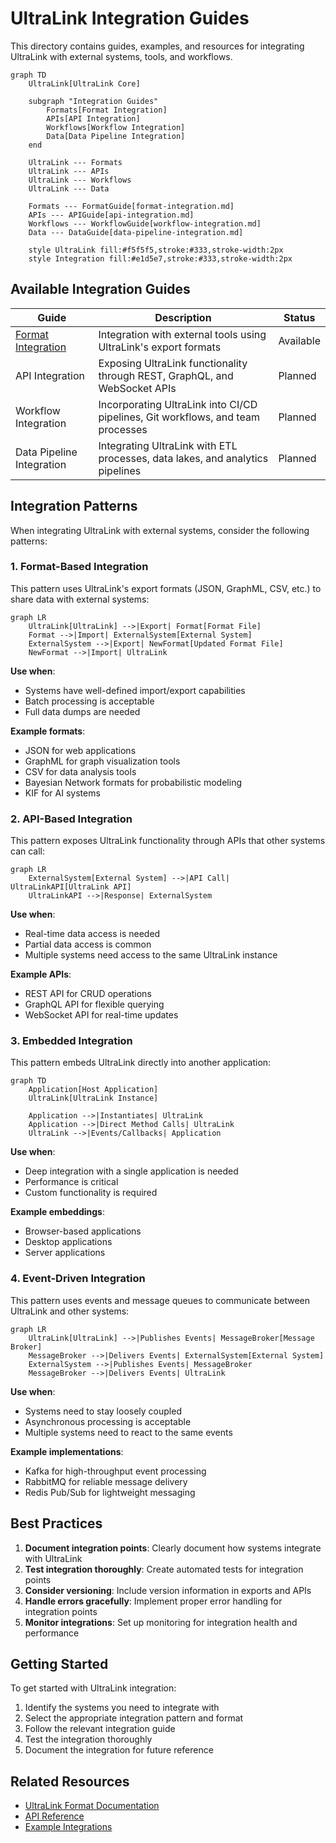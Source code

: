 # UltraLink Integration Guides

This directory contains guides, examples, and resources for integrating UltraLink with external systems, tools, and workflows.

```mermaid
graph TD
    UltraLink[UltraLink Core]
    
    subgraph "Integration Guides"
        Formats[Format Integration]
        APIs[API Integration]
        Workflows[Workflow Integration]
        Data[Data Pipeline Integration]
    end
    
    UltraLink --- Formats
    UltraLink --- APIs
    UltraLink --- Workflows
    UltraLink --- Data
    
    Formats --- FormatGuide[format-integration.md]
    APIs --- APIGuide[api-integration.md]
    Workflows --- WorkflowGuide[workflow-integration.md]
    Data --- DataGuide[data-pipeline-integration.md]
    
    style UltraLink fill:#f5f5f5,stroke:#333,stroke-width:2px
    style Integration fill:#e1d5e7,stroke:#333,stroke-width:2px
```

## Available Integration Guides

| Guide | Description | Status |
|-------|-------------|--------|
| [Format Integration](format-integration.md) | Integration with external tools using UltraLink's export formats | Available |
| API Integration | Exposing UltraLink functionality through REST, GraphQL, and WebSocket APIs | Planned |
| Workflow Integration | Incorporating UltraLink into CI/CD pipelines, Git workflows, and team processes | Planned |
| Data Pipeline Integration | Integrating UltraLink with ETL processes, data lakes, and analytics pipelines | Planned |

## Integration Patterns

When integrating UltraLink with external systems, consider the following patterns:

### 1. Format-Based Integration

This pattern uses UltraLink's export formats (JSON, GraphML, CSV, etc.) to share data with external systems:

```mermaid
graph LR
    UltraLink[UltraLink] -->|Export| Format[Format File]
    Format -->|Import| ExternalSystem[External System]
    ExternalSystem -->|Export| NewFormat[Updated Format File]
    NewFormat -->|Import| UltraLink
```

**Use when**: 
- Systems have well-defined import/export capabilities
- Batch processing is acceptable
- Full data dumps are needed

**Example formats**:
- JSON for web applications
- GraphML for graph visualization tools
- CSV for data analysis tools
- Bayesian Network formats for probabilistic modeling
- KIF for AI systems

### 2. API-Based Integration

This pattern exposes UltraLink functionality through APIs that other systems can call:

```mermaid
graph LR
    ExternalSystem[External System] -->|API Call| UltraLinkAPI[UltraLink API]
    UltraLinkAPI -->|Response| ExternalSystem
```

**Use when**:
- Real-time data access is needed
- Partial data access is common
- Multiple systems need access to the same UltraLink instance

**Example APIs**:
- REST API for CRUD operations
- GraphQL API for flexible querying
- WebSocket API for real-time updates

### 3. Embedded Integration

This pattern embeds UltraLink directly into another application:

```mermaid
graph TD
    Application[Host Application]
    UltraLink[UltraLink Instance]
    
    Application -->|Instantiates| UltraLink
    Application -->|Direct Method Calls| UltraLink
    UltraLink -->|Events/Callbacks| Application
```

**Use when**:
- Deep integration with a single application is needed
- Performance is critical
- Custom functionality is required

**Example embeddings**:
- Browser-based applications
- Desktop applications
- Server applications

### 4. Event-Driven Integration

This pattern uses events and message queues to communicate between UltraLink and other systems:

```mermaid
graph LR
    UltraLink[UltraLink] -->|Publishes Events| MessageBroker[Message Broker]
    MessageBroker -->|Delivers Events| ExternalSystem[External System]
    ExternalSystem -->|Publishes Events| MessageBroker
    MessageBroker -->|Delivers Events| UltraLink
```

**Use when**:
- Systems need to stay loosely coupled
- Asynchronous processing is acceptable
- Multiple systems need to react to the same events

**Example implementations**:
- Kafka for high-throughput event processing
- RabbitMQ for reliable message delivery
- Redis Pub/Sub for lightweight messaging

## Best Practices

1. **Document integration points**: Clearly document how systems integrate with UltraLink
2. **Test integration thoroughly**: Create automated tests for integration points
3. **Consider versioning**: Include version information in exports and APIs
4. **Handle errors gracefully**: Implement proper error handling for integration points
5. **Monitor integrations**: Set up monitoring for integration health and performance

## Getting Started

To get started with UltraLink integration:

1. Identify the systems you need to integrate with
2. Select the appropriate integration pattern and format
3. Follow the relevant integration guide
4. Test the integration thoroughly
5. Document the integration for future reference

## Related Resources

- [UltraLink Format Documentation](../formats/README.md)
- [API Reference](../api/README.md)
- [Example Integrations](../examples/integrations/) 